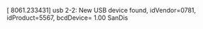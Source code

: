 [ 8061.233431] usb 2-2: New USB device found, idVendor=0781, idProduct=5567, bcdDevice= 1.00
SanDis


